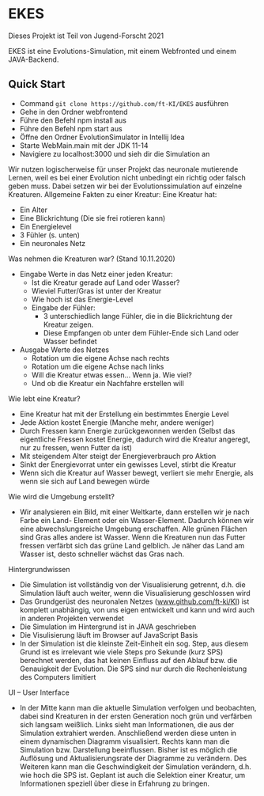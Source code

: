 # EKES

Dieses Projekt ist Teil von Jugend-Forscht 2021

EKES ist eine Evolutions-Simulation, mit einem Webfronted und einem JAVA-Backend.

## Quick Start
 - Command `git clone https://github.com/ft-KI/EKES` ausführen
 - Gehe in den Ordner webfrontend
 - Führe den Befehl npm install aus
 - Führe den Befehl npm start aus
 - Öffne den Ordner EvolutionSimulator in Intellij Idea
 - Starte WebMain.main mit der JDK 11-14
 - Navigiere zu localhost:3000 und sieh dir die Simulation an

Wir nutzen logischerweise für unser Projekt das neuronale mutierende Lernen, weil es bei einer Evolution nicht unbedingt ein richtig oder falsch geben muss. Dabei setzen wir bei der Evolutionssimulation auf einzelne Kreaturen.
Allgemeine Fakten zu einer Kreatur:
Eine Kreatur hat: 
- Ein Alter
- Eine Blickrichtung (Die sie frei rotieren kann) 
- Ein Energielevel
- 3 Fühler (s. unten)
- Ein neuronales Netz
 
Was nehmen die Kreaturen war? (Stand 10.11.2020) 
- Eingabe Werte in das Netz einer jeden Kreatur:
  - Ist die Kreatur gerade auf Land oder Wasser?
  - Wieviel Futter/Gras ist unter der Kreatur
  - Wie hoch ist das Energie-Level
  - Eingabe der Fühler: 
    - 3 unterschiedlich lange Fühler, die in die Blickrichtung der Kreatur zeigen. 
    - Diese Empfangen ob unter dem Fühler-Ende sich Land oder Wasser befindet 
 - Ausgabe Werte des Netzes 
    - Rotation um die eigene Achse nach rechts 
    - Rotation um die eigene Achse nach links
    - Will die Kreatur etwas essen… Wenn ja. Wie viel?
    - Und ob die Kreatur ein Nachfahre erstellen will
    
Wie lebt eine Kreatur?
- Eine Kreatur hat mit der Erstellung ein bestimmtes Energie Level
- Jede Aktion kostet Energie (Manche mehr, andere weniger) 
- Durch Fressen kann Energie zurückgewonnen werden (Selbst das eigentliche Fressen kostet Energie, dadurch wird die Kreatur angeregt, nur zu fressen, wenn Futter da ist)
- Mit steigendem Alter steigt der Energieverbrauch pro Aktion 
- Sinkt der Energievorrat unter ein gewisses Level, stirbt die Kreatur
- Wenn sich die Kreatur auf Wasser bewegt, verliert sie mehr Energie, als wenn sie sich auf Land bewegen würde 

Wie wird die Umgebung erstellt?

- Wir analysieren ein Bild, mit einer Weltkarte, dann erstellen wir je nach Farbe ein Land- Element oder ein Wasser-Element. Dadurch können wir eine abwechslungsreiche Umgebung erschaffen. Alle grünen Flächen sind Gras alles andere ist Wasser. Wenn die Kreaturen nun das Futter fressen verfärbt sich das grüne Land gelblich. Je näher das Land am Wasser ist, desto schneller wächst das Gras nach. 

 
Hintergrundwissen
- Die Simulation ist vollständig von der Visualisierung getrennt, d.h. die Simulation läuft auch weiter, wenn die Visualisierung geschlossen wird
- Das Grundgerüst des neuronalen Netzes (www.github.com/ft-ki/KI) ist komplett unabhängig, von uns eigen entwickelt und kann und wird auch in anderen Projekten verwendet
- Die Simulation im Hintergrund ist in JAVA geschrieben
- Die Visulisierung läuft im Browser auf JavaScript Basis
- In der Simulation ist die kleinste Zeit-Einheit ein sog. Step, aus diesem Grund ist es irrelevant wie viele Steps pro Sekunde (kurz SPS) berechnet werden, das hat keinen Einfluss auf den Ablauf bzw. die Genauigkeit der Evolution. Die SPS sind nur durch die Rechenleistung des Computers limitiert

UI – User Interface

- In der Mitte kann man die aktuelle Simulation verfolgen und beobachten, dabei sind Kreaturen in der ersten Generation noch grün und verfärben sich langsam weißlich. Links sieht man Informationen, die aus der Simulation extrahiert werden. Anschließend werden diese unten in einem dynamischen Diagramm visualisiert. Rechts kann man die Simulation bzw. Darstellung beeinflussen. Bisher ist es möglich die Auflösung und Aktualisierungsrate der Diagramme zu verändern. Des Weiteren kann man die Geschwindigkeit der Simulation verändern, d.h. wie hoch die SPS ist. Geplant ist auch die Selektion einer Kreatur, um Informationen speziell über diese in Erfahrung zu bringen. 
